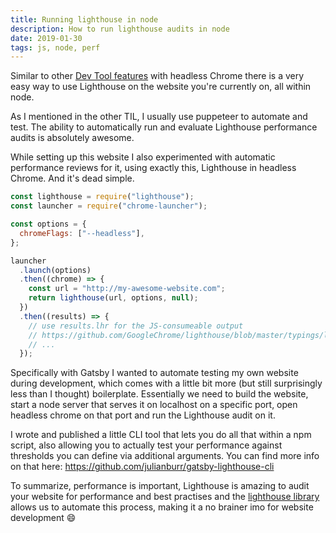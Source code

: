 ```yaml
---
title: Running lighthouse in node
description: How to run lighthouse audits in node
date: 2019-01-30
tags: js, node, perf
---
```


Similar to other [Dev Tool features](../using-chrome-dev-tools-in-node) with headless Chrome there is a very easy way to use Lighthouse on the website you're currently on, all within node.

As I mentioned in the other TIL, I usually use puppeteer to automate and test. The ability to automatically run and evaluate Lighthouse performance audits is absolutely awesome.

While setting up this website I also experimented with automatic performance reviews for it, using exactly this, Lighthouse in headless Chrome. And it's dead simple.

```js
const lighthouse = require("lighthouse");
const launcher = require("chrome-launcher");

const options = {
  chromeFlags: ["--headless"],
};

launcher
  .launch(options)
  .then((chrome) => {
    const url = "http://my-awesome-website.com";
    return lighthouse(url, options, null);
  })
  .then((results) => {
    // use results.lhr for the JS-consumeable output
    // https://github.com/GoogleChrome/lighthouse/blob/master/typings/lhr.d.ts
    // ...
  });
```

Specifically with Gatsby I wanted to automate testing my own website during development, which comes with a little bit more (but still surprisingly less than I thought) boilerplate. Essentially we need to build the website, start a node server that serves it on localhost on a specific port, open headless chrome on that port and run the Lighthouse audit on it.

I wrote and published a little CLI tool that lets you do all that within a npm script, also allowing you to actually test your performance against thresholds you can define via additional arguments. You can find more info on that here: https://github.com/julianburr/gatsby-lighthouse-cli

To summarize, performance is important, Lighthouse is amazing to audit your website for performance and best practises and the [lighthouse library](https://github.com/GoogleChrome/lighthouse) allows us to automate this process, making it a no brainer imo for website development 😄
